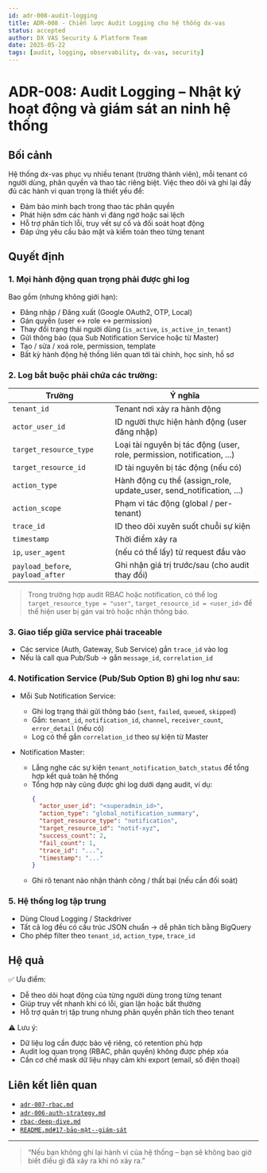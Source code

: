 ```yaml
---
id: adr-008-audit-logging
title: ADR-008 - Chiến lược Audit Logging cho hệ thống dx-vas
status: accepted
author: DX VAS Security & Platform Team
date: 2025-05-22
tags: [audit, logging, observability, dx-vas, security]
---
```


# ADR-008: Audit Logging – Nhật ký hoạt động và giám sát an ninh hệ thống

## Bối cảnh

Hệ thống dx-vas phục vụ nhiều tenant (trường thành viên), mỗi tenant có người dùng, phân quyền và thao tác riêng biệt. Việc theo dõi và ghi lại đầy đủ các hành vi quan trọng là thiết yếu để:

- Đảm bảo minh bạch trong thao tác phân quyền
- Phát hiện sớm các hành vi đáng ngờ hoặc sai lệch
- Hỗ trợ phân tích lỗi, truy vết sự cố và đối soát hoạt động
- Đáp ứng yêu cầu bảo mật và kiểm toán theo từng tenant

## Quyết định

### 1. Mọi hành động quan trọng phải được ghi log

Bao gồm (nhưng không giới hạn):

- Đăng nhập / Đăng xuất (Google OAuth2, OTP, Local)
- Gán quyền (user ↔ role ↔ permission)
- Thay đổi trạng thái người dùng (`is_active`, `is_active_in_tenant`)
- Gửi thông báo (qua Sub Notification Service hoặc từ Master)
- Tạo / sửa / xoá role, permission, template
- Bất kỳ hành động hệ thống liên quan tới tài chính, học sinh, hồ sơ

### 2. Log bắt buộc phải chứa các trường:

| Trường | Ý nghĩa |
|--------|--------|
| `tenant_id` | Tenant nơi xảy ra hành động |
| `actor_user_id` | ID người thực hiện hành động (user đăng nhập) |
| `target_resource_type` | Loại tài nguyên bị tác động (user, role, permission, notification, ...) |
| `target_resource_id` | ID tài nguyên bị tác động (nếu có) |
| `action_type` | Hành động cụ thể (assign_role, update_user, send_notification, ...) |
| `action_scope` | Phạm vi tác động (global / per-tenant) |
| `trace_id` | ID theo dõi xuyên suốt chuỗi sự kiện |
| `timestamp` | Thời điểm xảy ra |
| `ip`, `user_agent` | (nếu có thể lấy) từ request đầu vào |
| `payload_before`, `payload_after` | Ghi nhận giá trị trước/sau (cho audit thay đổi) |

> Trong trường hợp audit RBAC hoặc notification, có thể log `target_resource_type = "user"`, `target_resource_id = <user_id>` để thể hiện user bị gán vai trò hoặc nhận thông báo.

### 3. Giao tiếp giữa service phải traceable

- Các service (Auth, Gateway, Sub Service) gắn `trace_id` vào log
- Nếu là call qua Pub/Sub → gắn `message_id`, `correlation_id`

### 4. Notification Service (Pub/Sub Option B) ghi log như sau:

- Mỗi Sub Notification Service:
  - Ghi log trạng thái gửi thông báo (`sent`, `failed`, `queued`, `skipped`)
  - Gắn: `tenant_id`, `notification_id`, `channel`, `receiver_count`, `error_detail` (nếu có)
  - Log có thể gắn `correlation_id` theo sự kiện từ Master

- Notification Master:
  - Lắng nghe các sự kiện `tenant_notification_batch_status` để tổng hợp kết quả toàn hệ thống
  - Tổng hợp này cũng được ghi log dưới dạng audit, ví dụ:
    ```json
    {
      "actor_user_id": "<superadmin_id>",
      "action_type": "global_notification_summary",
      "target_resource_type": "notification",
      "target_resource_id": "notif-xyz",
      "success_count": 2,
      "fail_count": 1,
      "trace_id": "...",
      "timestamp": "..."
    }
    ```
  - Ghi rõ tenant nào nhận thành công / thất bại (nếu cần đối soát)

### 5. Hệ thống log tập trung

- Dùng Cloud Logging / Stackdriver
- Tất cả log đều có cấu trúc JSON chuẩn → dễ phân tích bằng BigQuery
- Cho phép filter theo `tenant_id`, `action_type`, `trace_id`

## Hệ quả

✅ Ưu điểm:

- Dễ theo dõi hoạt động của từng người dùng trong từng tenant
- Giúp truy vết nhanh khi có lỗi, gian lận hoặc bất thường
- Hỗ trợ quản trị tập trung nhưng phân quyền phân tích theo tenant

⚠️ Lưu ý:

- Dữ liệu log cần được bảo vệ riêng, có retention phù hợp
- Audit log quan trọng (RBAC, phân quyền) không được phép xóa
- Cần cơ chế mask dữ liệu nhạy cảm khi export (email, số điện thoại)

## Liên kết liên quan

- [`adr-007-rbac.md`](./adr-007-rbac.md)
- [`adr-006-auth-strategy.md`](./adr-006-auth-strategy.md)
- [`rbac-deep-dive.md`](../architecture/rbac-deep-dive.md#10-giám-sát--gỡ-lỗi)
- [`README.md#17-bảo-mật--giám-sát`](../README.md#17-bảo-mật--giám-sát)

---
> “Nếu bạn không ghi lại hành vi của hệ thống – bạn sẽ không bao giờ biết điều gì đã xảy ra khi nó xảy ra.”
